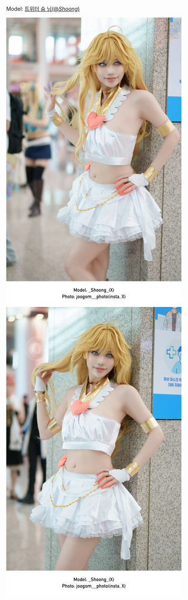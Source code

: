 ﻿---
dddd: 2024.07.20 서코
nickname: 슝
sns_type: x
sns_id: _Shoong_
---

<a name="_Shoong_"></a>
Model: <a href="https://x.com/_Shoong_" target="_blank">트위터 슝 님(@_Shoong_)</a>

![DSC04067.jpg](/assets/img/2024/07-20/슝/DSC04067.jpg)
![DSC04076.jpg](/assets/img/2024/07-20/슝/DSC04076.jpg)